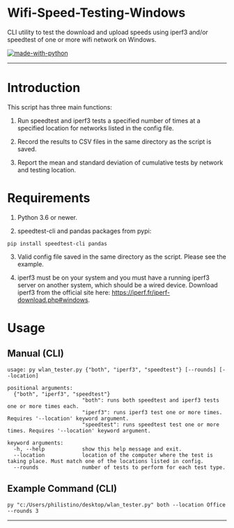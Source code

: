 # Wifi-Speed-Testing-Windows
CLI utility to test the download and upload speeds using iperf3 and/or speedtest of one or more wifi network on Windows. 

[![made-with-python](https://img.shields.io/badge/Made%20with-Python-blue.svg?style=flat-square)](https://www.python.org/)

---



# Introduction

This script has three main functions:

1. Run speedtest and iperf3 tests a specified number of times at a specified location for networks listed in the config file.

2. Record the results to CSV files in the same directory as the script is saved.

3. Report the mean and standard deviation of cumulative tests by network and testing location.


# Requirements

1. Python 3.6 or newer.

2. speedtest-cli and pandas packages from pypi:
```
pip install speedtest-cli pandas
```
3. Valid config file saved in the same directory as the script. Please see the example.

4. iperf3 must be on your system and you must have a running iperf3 server on another system, which should be a wired device. Download iperf3 from the official site here: https://iperf.fr/iperf-download.php#windows.


# Usage

## Manual (CLI)

```
usage: py wlan_tester.py {"both", "iperf3", "speedtest"} [--rounds] [--location]
                 
positional arguments:
  {"both", "iperf3", "speedtest"}
                        "both": runs both speedtest and iperf3 tests one or more times each.
                        "iperf3": runs iperf3 test one or more times. Requires '--location' keyword argument.
                        "speedtest": runs speedtest test one or more times. Requires '--location' keyword argument.

keyword arguments:
  -h, --help            show this help message and exit.
  --location            location of the computer where the test is taking place. Must match one of the locations listed in config.
  --rounds              number of tests to perform for each test type.
```

## Example Command (CLI)
```
py "c:/Users/philistino/desktop/wlan_tester.py" both --location Office --rounds 3
```
***

